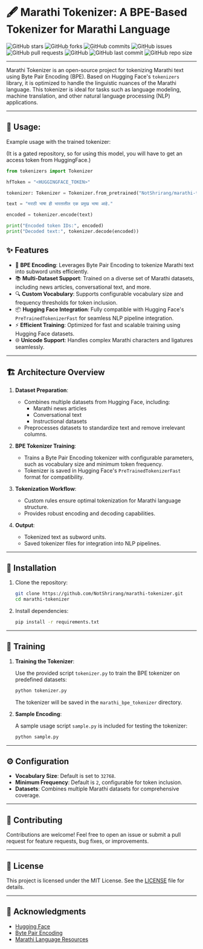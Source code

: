 # 🖋️ Marathi Tokenizer: A BPE-Based Tokenizer for Marathi Language

![GitHub stars](https://img.shields.io/github/stars/NotShrirang/marathi-tokenizer?style=social)
![GitHub forks](https://img.shields.io/github/forks/NotShrirang/marathi-tokenizer?style=social)
![GitHub commits](https://img.shields.io/github/commit-activity/t/NotShrirang/marathi-tokenizer)
![GitHub issues](https://img.shields.io/github/issues/NotShrirang/marathi-tokenizer)
![GitHub pull requests](https://img.shields.io/github/issues-pr/NotShrirang/marathi-tokenizer)
![GitHub](https://img.shields.io/github/license/NotShrirang/marathi-tokenizer)
![GitHub last commit](https://img.shields.io/github/last-commit/NotShrirang/marathi-tokenizer)
![GitHub repo size](https://img.shields.io/github/repo-size/NotShrirang/marathi-tokenizer)

---

Marathi Tokenizer is an open-source project for tokenizing Marathi text using Byte Pair Encoding (BPE). Based on Hugging Face's `tokenizers` library, it is optimized to handle the linguistic nuances of the Marathi language. This tokenizer is ideal for tasks such as language modeling, machine translation, and other natural language processing (NLP) applications.

---

## 📖 Usage:

Example usage with the trained tokenizer:
  
(It is a gated repository, so for using this model, you will have to get an access token from HuggingFace.)
```python
from tokenizers import Tokenizer

hfToken = "<HUGGINGFACE_TOKEN>"

tokenizer: Tokenizer = Tokenizer.from_pretrained("NotShrirang/marathi-tokenizer", token=hfToken)

text = "मराठी भाषा ही भारतातील एक प्रमुख भाषा आहे."

encoded = tokenizer.encode(text)

print("Encoded token IDs:", encoded)
print("Decoded text:", tokenizer.decode(encoded))
```

## ✨ Features

- 🧠 **BPE Encoding**: Leverages Byte Pair Encoding to tokenize Marathi text into subword units efficiently.
- 📚 **Multi-Dataset Support**: Trained on a diverse set of Marathi datasets, including news articles, conversational text, and more.
- 🔍 **Custom Vocabulary**: Supports configurable vocabulary size and frequency thresholds for token inclusion.
- 📦 **Hugging Face Integration**: Fully compatible with Hugging Face's `PreTrainedTokenizerFast` for seamless NLP pipeline integration.
- ⚡ **Efficient Training**: Optimized for fast and scalable training using Hugging Face datasets.
- 🌐 **Unicode Support**: Handles complex Marathi characters and ligatures seamlessly.

---

## 🏗️ Architecture Overview

1. **Dataset Preparation**:
   - Combines multiple datasets from Hugging Face, including:
     - Marathi news articles
     - Conversational text
     - Instructional datasets
   - Preprocesses datasets to standardize text and remove irrelevant columns.

2. **BPE Tokenizer Training**:
   - Trains a Byte Pair Encoding tokenizer with configurable parameters, such as vocabulary size and minimum token frequency.
   - Tokenizer is saved in Hugging Face's `PreTrainedTokenizerFast` format for compatibility.

3. **Tokenization Workflow**:
   - Custom rules ensure optimal tokenization for Marathi language structure.
   - Provides robust encoding and decoding capabilities.

4. **Output**:
   - Tokenized text as subword units.
   - Saved tokenizer files for integration into NLP pipelines.

---

## 🚀 Installation

1. Clone the repository:

   ```bash
   git clone https://github.com/NotShrirang/marathi-tokenizer.git
   cd marathi-tokenizer
   ```

2. Install dependencies:

   ```bash
   pip install -r requirements.txt
   ```

---

## 🔨 Training

1. **Training the Tokenizer**:

   Use the provided script `tokenizer.py` to train the BPE tokenizer on predefined datasets:

   ```bash
   python tokenizer.py
   ```

   The tokenizer will be saved in the `marathi_bpe_tokenizer` directory.

2. **Sample Encoding**:

   A sample usage script `sample.py` is included for testing the tokenizer:

   ```bash
   python sample.py
   ```

---

## ⚙️ Configuration

- **Vocabulary Size**: Default is set to `32768`.
- **Minimum Frequency**: Default is `2`, configurable for token inclusion.
- **Datasets**: Combines multiple Marathi datasets for comprehensive coverage.

---

## 🤝 Contributing

Contributions are welcome! Feel free to open an issue or submit a pull request for feature requests, bug fixes, or improvements.

---

## 📄 License

This project is licensed under the MIT License. See the [LICENSE](LICENSE) file for details.

---

## 🙏 Acknowledgments

- [Hugging Face](https://huggingface.co/)
- [Byte Pair Encoding](https://en.wikipedia.org/wiki/Byte_pair_encoding)
- [Marathi Language Resources](https://www.marathi-language.org/)
